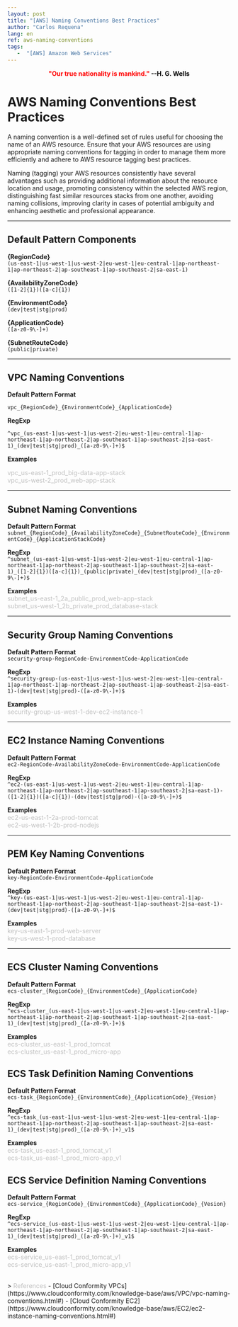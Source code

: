 ```yaml
---
layout: post
title: "[AWS] Naming Conventions Best Practices"
author: "Carlos Requena"
lang: en
ref: aws-naming-conventions
tags:
   -  "[AWS] Amazon Web Services" 
---
```


<div style="text-align:center"><span style="color:red;font-weight: bold">"Our true nationality is mankind." </span> <span style="color:black;font-weight: bold">--H. G. Wells</span></div>

# AWS Naming Conventions Best Practices

A naming convention is a well-defined set of rules useful for choosing the name of an AWS resource. Ensure that your AWS resources are using appropriate naming conventions for 
tagging in order to manage them more efficiently and adhere to AWS resource tagging best practices.

Naming (tagging) your AWS resources consistently have several advantages such as providing additional information about the resource location and usage, promoting consistency within the selected AWS region, distinguishing fast similar resources stacks from one another, avoiding naming collisions,
improving clarity in cases of potential ambiguity and enhancing aesthetic and professional appearance.

-----------
## Default Pattern Components

**{RegionCode}**     
``(us-east-1|us-west-1|us-west-2|eu-west-1|eu-central-1|ap-northeast-1|ap-northeast-2|ap-southeast-1|ap-southeast-2|sa-east-1)``

**{AvailabilityZoneCode}**  
``([1-2]{1})([a-c]{1})``

**{EnvironmentCode}**    
``(dev|test|stg|prod)`` 

**{ApplicationCode}**     
``([a-z0-9\-]+)`` 

**{SubnetRouteCode}**   
``(public|private)``

-----------
## VPC Naming Conventions

**Default Pattern Format**  

``vpc_{RegionCode}_{EnvironmentCode}_{ApplicationCode}``

**RegExp**  

``^vpc_(us-east-1|us-west-1|us-west-2|eu-west-1|eu-central-1|ap-northeast-1|ap-northeast-2|ap-southeast-1|ap-southeast-2|sa-east-1)_(dev|test|stg|prod)_([a-z0-9\-]+)$``

**Examples**    

<span style="color:silver;">
vpc_us-east-1_prod_big-data-app-stack
<br>
vpc_us-west-2_prod_web-app-stack
</span>

-----------
## Subnet Naming Conventions

**Default Pattern Format**      
``subnet_{RegionCode}_{AvailabilityZoneCode}_{SubnetRouteCode}_{EnvironmentCode}_{ApplicationStackCode}``

**RegExp**      
``^subnet_(us-east-1|us-west-1|us-west-2|eu-west-1|eu-central-1|ap-northeast-1|ap-northeast-2|ap-southeast-1|ap-southeast-2|sa-east-1)_([1-2]{1})([a-c]{1})_(public|private)_(dev|test|stg|prod)_([a-z0-9\-]+)$``

**Examples**            
<span style="color:silver;">
subnet_us-east-1_2a_public_prod_web-app-stack
<br>
subnet_us-west-1_2b_private_prod_database-stack
</span>

-----------
## Security Group Naming Conventions

**Default Pattern Format**      
``security-group-RegionCode-EnvironmentCode-ApplicationCode``

**RegExp**      
``^security-group-(us-east-1|us-west-1|us-west-2|eu-west-1|eu-central-1|ap-northeast-1|ap-northeast-2|ap-southeast-1|ap-southeast-2|sa-east-1)-(dev|test|stg|prod)-([a-z0-9\-]+)$``

**Examples**        
<span style="color:silver;">
security-group-us-west-1-dev-ec2-instance-1
</span>

-----------
## EC2 Instance Naming Conventions

**Default Pattern Format**      
``ec2-RegionCode-AvailabilityZoneCode-EnvironmentCode-ApplicationCode``

**RegExp**      
``^ec2-(us-east-1|us-west-1|us-west-2|eu-west-1|eu-central-1|ap-northeast-1|ap-northeast-2|ap-southeast-1|ap-southeast-2|sa-east-1)-([1-2]{1})([a-c]{1})-(dev|test|stg|prod)-([a-z0-9\-]+)$``

**Examples**        
<span style="color:silver;">
ec2-us-east-1-2a-prod-tomcat
<br>
ec2-us-west-1-2b-prod-nodejs 
</span>

-----------
## PEM Key Naming Conventions

**Default Pattern Format**      
``key-RegionCode-EnvironmentCode-ApplicationCode``

**RegExp**      
``^key-(us-east-1|us-west-1|us-west-2|eu-west-1|eu-central-1|ap-northeast-1|ap-northeast-2|ap-southeast-1|ap-southeast-2|sa-east-1)-(dev|test|stg|prod)-([a-z0-9\-]+)$``

**Examples**        
<span style="color:silver;">
key-us-east-1-prod-web-server
<br>
key-us-west-1-prod-database 
</span>

-----------
## ECS Cluster Naming Conventions

**Default Pattern Format**      
``ecs-cluster_{RegionCode}_{EnvironmentCode}_{ApplicationCode}``

**RegExp**      
``^ecs-cluster_(us-east-1|us-west-1|us-west-2|eu-west-1|eu-central-1|ap-northeast-1|ap-northeast-2|ap-southeast-1|ap-southeast-2|sa-east-1)_(dev|test|stg|prod)_([a-z0-9\-]+)$``

**Examples**        
<span style="color:silver;">
ecs-cluster_us-east-1_prod_tomcat
<br>
ecs-cluster_us-east-1_prod_micro-app
</span>

## ECS Task Definition Naming Conventions

**Default Pattern Format**      
``ecs-task_{RegionCode}_{EnvironmentCode}_{ApplicationCode}_{Vesion}``

**RegExp**      
``^ecs-task_(us-east-1|us-west-1|us-west-2|eu-west-1|eu-central-1|ap-northeast-1|ap-northeast-2|ap-southeast-1|ap-southeast-2|sa-east-1)_(dev|test|stg|prod)_([a-z0-9\-]+)_v1$``

**Examples**        
<span style="color:silver;">
ecs-task_us-east-1_prod_tomcat_v1
<br>
ecs-task_us-east-1_prod_micro-app_v1
</span>

## ECS Service Definition Naming Conventions

**Default Pattern Format**      
``ecs-service_{RegionCode}_{EnvironmentCode}_{ApplicationCode}_{Vesion}``

**RegExp**      
``^ecs-service_(us-east-1|us-west-1|us-west-2|eu-west-1|eu-central-1|ap-northeast-1|ap-northeast-2|ap-southeast-1|ap-southeast-2|sa-east-1)_(dev|test|stg|prod)_([a-z0-9\-]+)_v1$``

**Examples**        
<span style="color:silver;">
ecs-service_us-east-1_prod_tomcat_v1
<br>
ecs-service_us-east-1_prod_micro-app_v1
</span>


<br>
> 
<span style="color:silver;">References</span>
- [Cloud Conformity VPCs](https://www.cloudconformity.com/knowledge-base/aws/VPC/vpc-naming-conventions.html#)
- [Cloud Conformity EC2](https://www.cloudconformity.com/knowledge-base/aws/EC2/ec2-instance-naming-conventions.html#)
